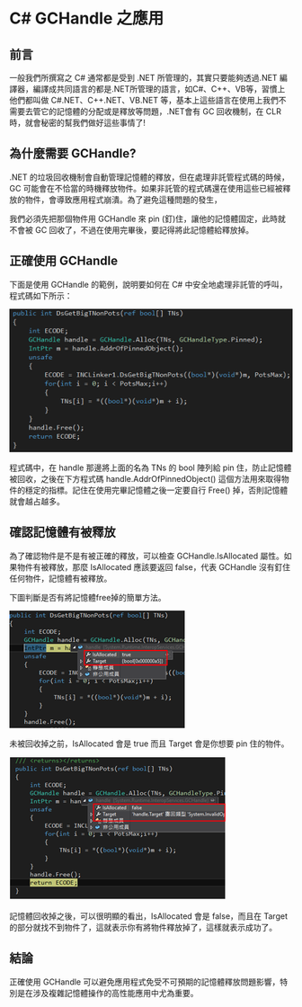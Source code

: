 # C# GCHandle 之應用 
## 前言
一般我們所撰寫之 C# 通常都是受到 .NET 所管理的，其實只要能夠透過.NET 編譯器，編譯成共同語言的都是.NET所管理的語言，如C#、C++、VB等，習慣上他們都叫做 C#.NET、C++.NET、VB.NET 等，基本上這些語言在使用上我們不需要去管它的記憶體的分配或是釋放等問題，.NET會有 GC 回收機制，在 CLR 時，就會秘密的幫我們做好這些事情了! 

## 為什麼需要 GCHandle?
.NET 的垃圾回收機制會自動管理記憶體的釋放，但在處理非託管程式碼的時候，GC 可能會在不恰當的時機釋放物件。如果非託管的程式碼還在使用這些已經被釋放的物件，會導致應用程式崩潰。為了避免這種問題的發生，

我們必須先把那個物件用 GCHandle 來 pin (釘)住，讓他的記憶體固定，此時就不會被 GC 回收了，不過在使用完畢後，要記得將此記憶體給釋放掉。 

## 正確使用 GCHandle
下面是使用 GCHandle 的範例，說明要如何在 C# 中安全地處理非託管的呼叫，程式碼如下所示：

![](./images/01.png)

程式碼中，在 handle 那邊將上面的名為 TNs 的 bool 陣列給 pin 住，防止記憶體被回收，之後在下方程式碼 handle.AddrOfPinnedObject() 這個方法用來取得物件的穩定的指標。記住在使用完畢記憶體之後一定要自行 Free() 掉，否則記憶體就會越占越多。

## 確認記憶體有被釋放
為了確認物件是不是有被正確的釋放，可以檢查 GCHandle.IsAllocated 屬性。如果物件有被釋放，那麼 IsAllocated 應該要返回 false，代表 GCHandle 沒有釘住任何物件，記憶體有被釋放。

下圖判斷是否有將記憶體free掉的簡單方法。

![](./images/02.png)

未被回收掉之前，IsAllocated 會是 true 而且 Target 會是你想要 pin 住的物件。 

![](./images/03.png)

記憶體回收掉之後，可以很明顯的看出，IsAllocated 會是 false，而且在 Target 的部分就找不到物件了，這就表示你有將物件釋放掉了，這樣就表示成功了。

## 結論
正確使用 GCHandle 可以避免應用程式免受不可預期的記憶體釋放問題影響，特別是在涉及複雜記憶體操作的高性能應用中尤為重要。